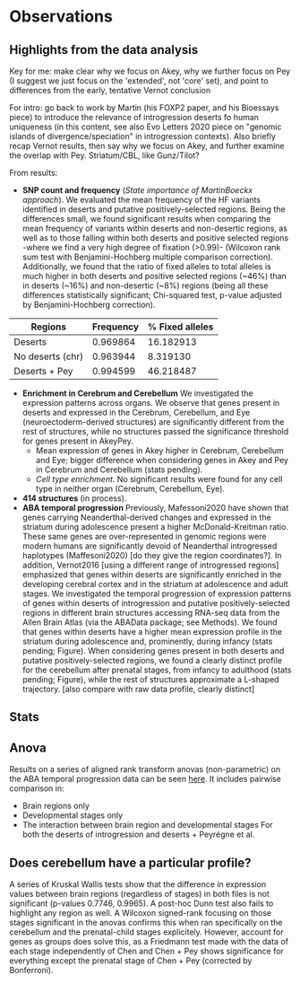 # Observations
## Highlights from the data analysis
Key for me: make clear why we focus on Akey, why we further focus on Pey (I suggest we just focus on the 'extended', not 'core' set), and point to differences from the early, tentative Vernot conclusion

For intro: go back to work by Martin (his FOXP2 paper, and his Bioessays piece) to introduce the relevance of introgression deserts fo human uniqueness (in this content, see also Evo Letters 2020 piece on "genomic islands of divergence/speciation" in introgression contexts). Also briefly recap Vernot results, then say why we focus on Akey, and further examine the overlap with Pey. Striatum/CBL, like Gunz/Tilot?

From results:

- **SNP count and frequency** (*State importance of MartinBoeckx approach*). We evaluated the mean frequency of the HF variants identified in deserts and putative positively-selected regions. Being the differences small, we found significant results when comparing the mean frequency of variants within deserts and non-desertic regions, as well as to those falling within both deserts and positive selected regions -where we find a very high degree of fixation (>0.99)- (Wilcoxon rank sum test with Benjamini-Hochberg multiple comparison correction). Additionally, we found that the ratio of fixed alleles to total alleles is much higher in both deserts and positive selected regions (~46%) than in deserts (~16%) and non-desertic (~8%) regions (being all these differences statistically significant; Chi-squared test, p-value adjusted by Benjamini-Hochberg correction).

| Regions  | Frequency | % Fixed alleles |
| ------------- | ------------- | ------------- |
| Deserts  | 0.969864  |  16.182913  |
| No deserts (chr)  | 0.963944  | 8.319130  |
| Deserts + Pey  | 0.994599  | 46.218487  |


- **Enrichment in Cerebrum and Cerebellum** We investigated the expression patterns across organs. We observe that genes present in deserts and expressed in the Cerebrum, Cerebellum, and Eye (neuroectoderm-derived structures) are significantly different from the rest of structures, while no structures passed the significance threshold for genes present in AkeyPey.
  + Mean expression of genes in Akey higher in Cerebrum, Cerebellum and Eye; bigger difference when considering genes in Akey and Pey in Cerebrum and Cerebellum (stats pending).
  + *Cell type enrichment*. No significant results were found for any cell type in neither organ (Cerebrum, Cerebellum, Eye).
- **414 structures** (in process).
- **ABA temporal progression**  Previously, Mafessoni2020 have shown that genes carrying Neanderthal-derived changes and expressed in the striatum during adolescence present a higher McDonald-Kreitman ratio. These same genes are over-represented in genomic regions were modern humans are significantly devoid of Neanderthal introgressed haplotypes (Maffesoni2020) [do they give the region coordinates?]. In addition, Vernot2016 [using a different range of introgressed regions] emphasized that genes within deserts are significantly enriched in the developing cerebral cortex and in the striatum at adolescence and adult stages. We investigated the temporal progression of expression patterns of genes within deserts of introgression and putative positively-selected regions in different brain structures accessing RNA-seq data from the Allen Brain Atlas (via the ABAData package; see Methods). We found that genes within deserts have a higher mean expression profile in the striatum during adolescence and, prominently, during infancy (stats pending; Figure). When considering genes present in both deserts and putative positively-selected regions, we found a clearly distinct profile for the cerebellum after prenatal stages, from infancy to adulthood (stats pending; Figure), while the rest of structures approximate a L-shaped trajectory. [also compare with raw data profile, clearly distinct]


## Stats

## Anova
Results on a series of aligned rank transform anovas (non-parametric) on the ABA temporal progression data can be seen [here](https://github.com/jjaa-mp/raul_tesina/tree/master/0.code/R_scripts/output/anova). It includes pairwise comparison in:
- Brain regions only
- Developmental stages only
- The interaction between brain region and developmental stages
For both the deserts of introgression and deserts + Peyrégne et al.

## Does cerebellum have a particular profile?
A series of Kruskal Wallis tests show that the difference in expression values between brain regions (regardless of stages) in both files is not significant (p-values 0.7746, 0.9965). A post-hoc Dunn test also fails to highlight any region as well. A Wilcoxon signed-rank focusing on those stages significant in the anovas confirms this when ran specifically on the cerebellum and the prenatal-child stages explicitely. However, account for genes as groups does solve this, as a Friedmann test made with the data of each stage independently of Chen and Chen + Pey shows significance for everything except the prenatal stage of Chen + Pey (corrected by Bonferroni).
